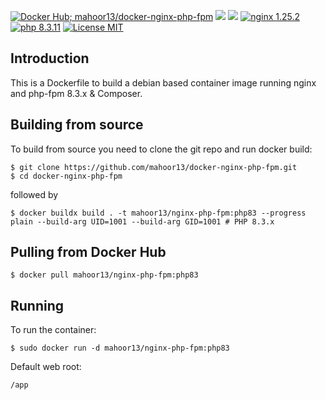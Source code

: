 [![Docker Hub; mahoor13/docker-nginx-php-fpm](https://img.shields.io/badge/docker%20hub-wyveo%2Fnginx--php--fpm-blue.svg?&logo=docker&style=for-the-badge)](https://hub.docker.com/r/mahoor13/docker-nginx-php-fpm/) [![](https://badges.weareopensource.me/docker/pulls/mahoor13/docker-nginx-php-fpm?style=for-the-badge)](https://hub.docker.com/r/mahoor13/docker-nginx-php-fpm/) [![](https://img.shields.io/docker/image-size/mahoor13/docker-nginx-php-fpm/latest?style=for-the-badge)](https://hub.docker.com/r/mahoor13/docker-nginx-php-fpm/) [![nginx 1.25.2](https://img.shields.io/badge/nginx-1.25.2-brightgreen.svg?&logo=nginx&logoColor=white&style=for-the-badge)](https://nginx.org/en/CHANGES) [![php 8.3.11](https://img.shields.io/badge/php--fpm-8.3.11-blue.svg?&logo=php&logoColor=white&style=for-the-badge)](https://secure.php.net/releases/8_3_11.php) [![License MIT](https://img.shields.io/badge/license-MIT-blue.svg?&style=for-the-badge)](https://github.com/mahoor13/docker-nginx-php-fpm/blob/master/LICENSE)

## Introduction

This is a Dockerfile to build a debian based container image running nginx and php-fpm 8.3.x & Composer.

## Building from source

To build from source you need to clone the git repo and run docker build:

```
$ git clone https://github.com/mahoor13/docker-nginx-php-fpm.git
$ cd docker-nginx-php-fpm
```

followed by

```
$ docker buildx build . -t mahoor13/nginx-php-fpm:php83 --progress plain --build-arg UID=1001 --build-arg GID=1001 # PHP 8.3.x
```

## Pulling from Docker Hub

```
$ docker pull mahoor13/nginx-php-fpm:php83
```

## Running

To run the container:

```
$ sudo docker run -d mahoor13/nginx-php-fpm:php83
```

Default web root:

```
/app
```
